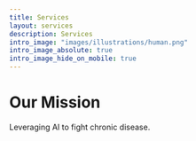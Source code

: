 ```yaml
---
title: Services
layout: services
description: Services
intro_image: "images/illustrations/human.png"
intro_image_absolute: true
intro_image_hide_on_mobile: true
---
```


# Our Mission

Leveraging AI to fight chronic disease.
